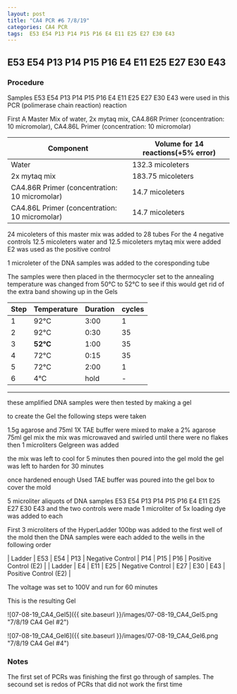 ```yaml
---
layout: post
title: "CA4 PCR #6 7/8/19"
categories: CA4 PCR
tags:  E53 E54 P13 P14 P15 P16 E4 E11 E25 E27 E30 E43
---
```


##  E53 E54 P13 P14 P15 P16 E4 E11 E25 E27 E30 E43

### Procedure

Samples  E53 E54 P13 P14 P15 P16 E4 E11 E25 E27 E30 E43 were used in this PCR (polimerase chain reaction) reaction 

First A Master Mix of water, 2x mytaq mix, CA4.86R Primer (concentration: 10 micromolar), CA4.86L Primer (concentration: 10 micromolar)


|Component| Volume for 14 reactions(+5% error)|
|---------|---------------------------|
|Water| 132.3 micoleters|
|2x mytaq mix| 183.75 micoleters|
|CA4.86R Primer (concentration: 10 micromolar)| 14.7 micoleters|
|CA4.86L Primer (concentration: 10 micromolar)|  14.7 micoleters|

24 micoleters of this master mix was added to 28 tubes 
For the 4 negative controls 12.5 micoleters water and 12.5 micoleters mytaq mix were added
E2 was used as the positive control

1 microleter of the DNA samples was added to the coresponding tube

The samples were then placed in the thermocycler set to 
the annealing temperature was changed from 50°C to 52°C to see if this would get rid of the extra band showing up in the Gels

|Step|Temperature|Duration|cycles|
|----|-------|--------|-------|
|1|92°C|3:00|1|
|2|92°C|0:30|35|
|3|**52°C**|1:00|35|
|4|72°C|0:15|35|
|5|72°C|2:00|1|
|6|4°C|hold|-|

___________

these amplified DNA samples were then tested by making a gel

to create the Gel the following steps were taken 

1.5g agarose and 75ml 1X TAE buffer were mixed to make a 2% agarose 75ml gel mix 
the mix was microwaved and swirled until there were no flakes 
then 1 microliters Gelgreen was added

the mix was left to cool for 5 minutes then poured into the gel mold
the gel was left to harden for 30 minutes 

once hardened enough Used TAE buffer was poured into the gel box to cover the mold

5 microliter aliquots of DNA samples E53 E54 P13 P14 P15 P16 E4 E11 E25 E27 E30 E43 and the two controls were made 
1 microliter of 5x loading dye was added to each

First 3 microliters of the HyperLadder 100bp was added to the first well of the mold 
then the DNA samples were each added to the wells in the following order 


| Ladder | E53 | E54 | P13 | Negative Control | P14 | P15 | P16 | Positive Control (E2) |
| Ladder | E4 | E11 | E25 | Negative Control | E27 | E30 | E43 | Positive Control (E2) |


The voltage was set to 100V and run for 60 minutes


This is the resulting Gel

![07-08-19_CA4_Gel5]({{ site.baseurl }}/images/07-08-19_CA4_Gel5.png "7/8/19 CA4 Gel #2")

![07-08-19_CA4_Gel6]({{ site.baseurl }}/images/07-08-19_CA4_Gel6.png "7/8/19 CA4 Gel #4")


### Notes

The first set of PCRs was finishing the first go through of samples.
The secound set is redos of PCRs that did not work the first time